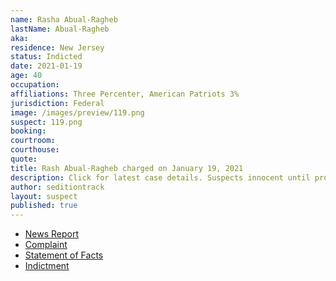 ```yaml
---
name: Rasha Abual-Ragheb
lastName: Abual-Ragheb
aka: 
residence: New Jersey
status: Indicted
date: 2021-01-19
age: 40
occupation: 
affiliations: Three Percenter, American Patriots 3%
jurisdiction: Federal
image: /images/preview/119.png
suspect: 119.png
booking: 
courtroom: 
courthouse: 
quote: 
title: Rash Abual-Ragheb charged on January 19, 2021
description: Click for latest case details. Suspects innocent until proven guilty.
author: seditiontrack
layout: suspect
published: true
---
```

- [News Report](https://www.the961.com/lebanese-charged-us-capitol/)
- [Complaint](https://www.justice.gov/opa/page/file/1357081/download)
- [Statement of Facts](https://www.justice.gov/opa/page/file/1357076/download)
- [Indictment](https://www.justice.gov/usao-dc/case-multi-defendant/file/1364746/download)
